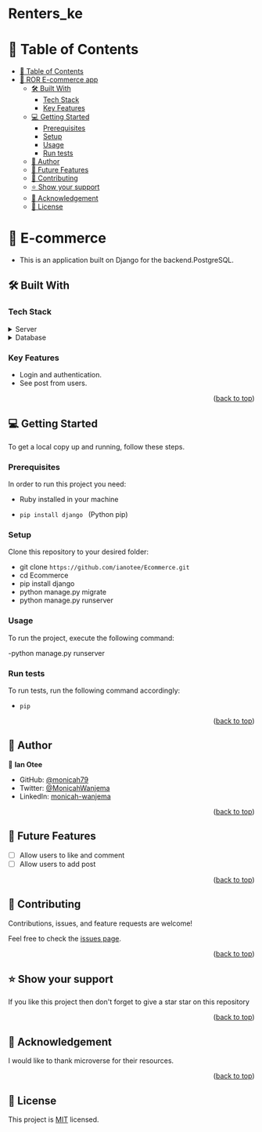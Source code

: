 # Renters_ke
<a name="E-commerce"></a>

<!-- TABLE OF CONTENTS -->

# 📗 Table of Contents

- [📗 Table of Contents](#-table-of-contents)
- [📖 ROR E-commerce  app ](#-Renters-app-)
  - [🛠 Built With ](#-built-with-)
    - [Tech Stack ](#tech-stack-)
    - [Key Features ](#key-features-)
  - [💻 Getting Started ](#-getting-started-)
    - [Prerequisites](#prerequisites)
    - [Setup](#setup)
    - [Usage](#usage)
    - [Run tests](#run-tests)
  - [👥 Author ](#-author-)
  - [🔭 Future Features ](#-future-features-)
  - [🤝 Contributing ](#-contributing-)
  - [⭐️ Show your support ](#️-show-your-support-)
  - [🤝 Acknowledgement ](#-acknowledgement-)
  - [📝 License ](#-license-)

# 📖 E-commerce <a name="about-project"></a>

- This is an application built on Django  for the backend.PostgreSQL.

## 🛠 Built With <a name="built-with"></a>

### Tech Stack <a name="tech-stack"></a>

<details>
  <summary>Server</summary>
  <ul>
    <li><a href="#">Django</a></li>
  </ul>
</details>

<details>
<summary>Database</summary>
  <ul>
    <li><a href="https://www.postgresql.org/">PostgreSQL</a></li>
  </ul>
</details>

<!-- Features -->

### Key Features <a name="key-features"></a>

- Login and authentication.
- See post from users.

<p align="right">(<a href="#readme-top">back to top</a>)</p>

## 💻 Getting Started <a name="getting-started"></a>

To get a local copy up and running, follow these steps.

### Prerequisites

In order to run this project you need:

- Ruby installed in your machine

- `pip install django ` (Python pip)

### Setup

Clone this repository to your desired folder:

- git clone `https://github.com/ianotee/Ecommerce.git`
- cd Ecommerce
- pip install django
- python manage.py migrate
- python manage.py runserver

### Usage

To run the project, execute the following command:

-python manage.py runserver


### Run tests

To run tests, run the following command accordingly:


- `pip`

<p align="right">(<a href="#readme-top">back to top</a>)</p>

<!-- AUTHORS -->

## 👥 Author <a name="author"></a>


👤 **Ian Otee**

- GitHub: [@monicah79](https://github.com/ianotee)
- Twitter: [@MonicahWanjema](https://twitter.com/ianotee)
- LinkedIn: [monicah-wanjema](https://www.linkedin.com/in/ianotee/)

<p align="right">(<a href="#readme-top">back to top</a>)</p>

<!-- FUTURE FEATURES -->

## 🔭 Future Features <a name="future-features"></a>

- [ ] Allow users to like and comment
- [ ] Allow users to add post

<p align="right">(<a href="#readme-top">back to top</a>)</p>

<!-- CONTRIBUTING -->

## 🤝 Contributing <a name="contributing"></a>

Contributions, issues, and feature requests are welcome!

Feel free to check the [issues page](https://github.com/monicah79/Ecommerce/).

<p align="right">(<a href="#readme-top">back to top</a>)</p>

<!-- SUPPORT -->

## ⭐️ Show your support <a name="support"></a>

If you like this project then don't forget to give a star star on this repository

<p align="right">(<a href="#readme-top">back to top</a>)</p>

<!-- ACKNOWLEDGEMENTS -->

## 🤝 Acknowledgement <a name="Acknowledgement"></a>

I would like to thank microverse for their resources.

<p align="right">(<a href="#readme-top">back to top</a>)</p>

## 📝 License <a name="license"></a>

This project is [MIT](https://github.com/ianotee/Ecommerce/blob/setup/license) licensed.

